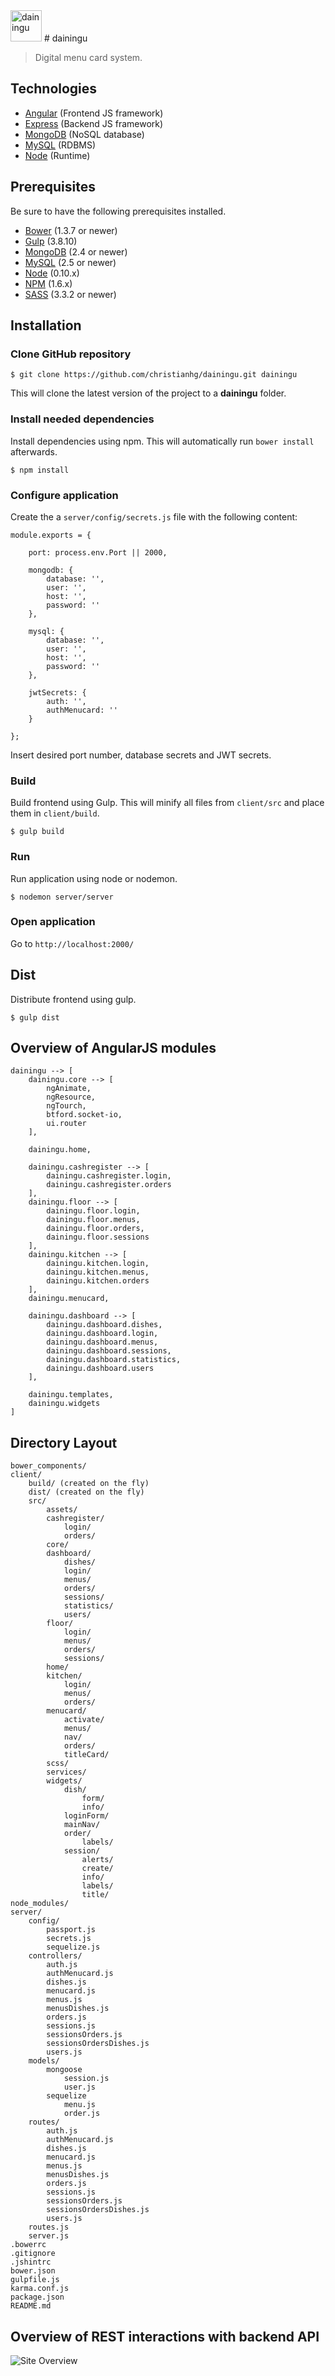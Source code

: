 <img src="./assets/logo.png" width="50" height="50" alt="dainingu">
# dainingu

> Digital menu card system.

Technologies
-------------------
- [Angular](http://angularjs.org) (Frontend JS framework)
- [Express](http://expressjs.com) (Backend JS framework)
- [MongoDB](http://mongodb.com) (NoSQL database)
- [MySQL](http://mysqk.com) (RDBMS)
- [Node](http://nodejs.org) (Runtime)

Prerequisites
-------------------
Be sure to have the following prerequisites installed.

- [Bower](http://bower.io) (1.3.7 or newer)
- [Gulp](http://gulpjs.com/) (3.8.10)
- [MongoDB](http://mongodb.org) (2.4 or newer)
- [MySQL](http://mysql.com) (2.5 or newer)
- [Node](http://nodejs.org/) (0.10.x)
- [NPM](https://www.npmjs.org/) (1.6.x)
- [SASS](http://sass-lang.com) (3.3.2 or newer)

Installation
-------------------
### Clone GitHub repository

```
$ git clone https://github.com/christianhg/dainingu.git dainingu
```

This will clone the latest version of the project to a **dainingu** folder.

### Install needed dependencies
Install dependencies using npm. This will automatically run `bower install` afterwards.

```
$ npm install
```

### Configure application
Create the a `server/config/secrets.js` file with the following content:

    module.exports = {

        port: process.env.Port || 2000,

        mongodb: {
            database: '',
            user: '',
            host: '',
            password: ''
        },

        mysql: {
            database: '',
            user: '',
            host: '',
            password: ''
        },

        jwtSecrets: {
            auth: '',
            authMenucard: ''
        }

    };

Insert desired port number, database secrets and JWT secrets.

### Build
Build frontend using Gulp. This will minify all files from `client/src` and place them in `client/build`.

```
$ gulp build
```

### Run
Run application using node or nodemon.

```
$ nodemon server/server
```

### Open application
Go to `http://localhost:2000/`

## Dist
Distribute frontend using gulp.

```
$ gulp dist
```

## Overview of AngularJS modules
    dainingu --> [
        dainingu.core --> [
            ngAnimate,
            ngResource,
            ngTourch,
            btford.socket-io,
            ui.router
        ],

        dainingu.home,

        dainingu.cashregister --> [
            dainingu.cashregister.login,
            dainingu.cashregister.orders
        ],
        dainingu.floor --> [
            dainingu.floor.login,
            dainingu.floor.menus,
            dainingu.floor.orders,
            dainingu.floor.sessions
        ],
        dainingu.kitchen --> [
            dainingu.kitchen.login,
            dainingu.kitchen.menus,
            dainingu.kitchen.orders
        ],
        dainingu.menucard,

        dainingu.dashboard --> [
            dainingu.dashboard.dishes,
            dainingu.dashboard.login,
            dainingu.dashboard.menus,
            dainingu.dashboard.sessions,
            dainingu.dashboard.statistics,
            dainingu.dashboard.users
        ],

        dainingu.templates,
        dainingu.widgets
    ]

## Directory Layout
    bower_components/
    client/
        build/ (created on the fly)
        dist/ (created on the fly)
        src/
            assets/
            cashregister/
                login/
                orders/
            core/
            dashboard/
                dishes/
                login/
                menus/
                orders/
                sessions/
                statistics/
                users/
            floor/
                login/
                menus/
                orders/
                sessions/
            home/
            kitchen/
                login/
                menus/
                orders/
            menucard/
                activate/
                menus/
                nav/
                orders/
                titleCard/
            scss/
            services/
            widgets/
                dish/
                    form/
                    info/
                loginForm/
                mainNav/
                order/
                    labels/
                session/
                    alerts/
                    create/
                    info/
                    labels/
                    title/
    node_modules/
    server/
        config/
            passport.js
            secrets.js
            sequelize.js
        controllers/
            auth.js
            authMenucard.js
            dishes.js
            menucard.js
            menus.js
            menusDishes.js
            orders.js
            sessions.js
            sessionsOrders.js
            sessionsOrdersDishes.js
            users.js
        models/
            mongoose
                session.js
                user.js
            sequelize
                menu.js
                order.js
        routes/
            auth.js
            authMenucard.js
            dishes.js
            menucard.js
            menus.js
            menusDishes.js
            orders.js
            sessions.js
            sessionsOrders.js
            sessionsOrdersDishes.js
            users.js
        routes.js
        server.js
    .bowerrc
    .gitignore
    .jshintrc
    bower.json
    gulpfile.js
    karma.conf.js
    package.json
    README.md


Overview of REST interactions with backend API
-------------------
![Site Overview](assets/rest-interactions.png)